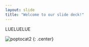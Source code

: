 ```yaml
---
layout: slide
title: "Welcome to our slide deck!"
---
```


LUELUELUE

![poptocat2](https://octodex.github.com/images/poptocat_v2.png)
{: .center}
